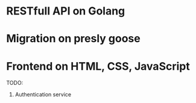# RESTfull API on Golang
# Migration on presly goose
# Frontend on HTML, CSS, JavaScript

TODO:
1. Authentication service